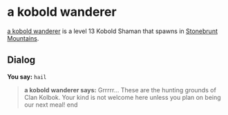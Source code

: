 # a kobold wanderer



[a kobold wanderer](/npc/100160) is a level 13 Kobold Shaman that spawns in [Stonebrunt Mountains](/zone/100).



## Dialog

**You say:** `hail`



>**a kobold wanderer says:** Grrrrr... These are the hunting grounds of Clan Kolbok. Your kind is not welcome here unless you plan on being our next meal!
end